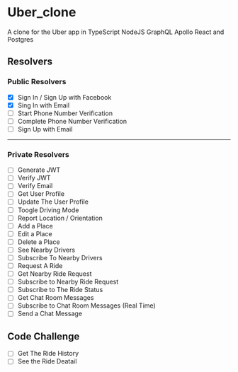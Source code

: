 # Uber_clone

A clone for the Uber app in TypeScript NodeJS GraphQL Apollo React and Postgres

## Resolvers

### Public Resolvers

- [x] Sign In / Sign Up with Facebook
- [x] Sing In with Email
- [ ] Start Phone Number Verification
- [ ] Complete Phone Number Verification
- [ ] Sign Up with Email

 ---

### Private Resolvers

- [ ] Generate JWT
- [ ] Verify JWT
- [ ] Verify Email
- [ ] Get User Profile
- [ ] Update The User Profile
- [ ] Toogle Driving Mode
- [ ] Report Location / Orientation
- [ ] Add a Place
- [ ] Edit a Place
- [ ] Delete a Place
- [ ] See Nearby Drivers
- [ ] Subscribe To Nearby Drivers
- [ ] Request A Ride
- [ ] Get Nearby Ride Request
- [ ] Subscribe to Nearby Ride Request
- [ ] Subscribe to The Ride Status
- [ ] Get Chat Room Messages
- [ ] Subscribe to Chat Room Messages (Real Time)
- [ ] Send a Chat Message

## Code Challenge

- [ ] Get The Ride History
- [ ] See the Ride Deatail
